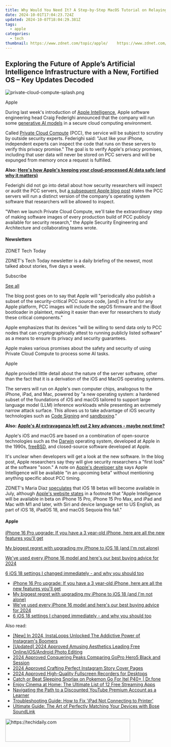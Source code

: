 ```yaml
---
title: Why Would You Need It? A Step-by-Step MacOS Tutorial on Relaying Your Coordinates with Confidence
date: 2024-10-01T17:04:23.724Z
updated: 2024-10-07T18:04:29.381Z
tags:
  - apple
categories:
  - tech
thumbnail: https://www.zdnet.com/topic/apple/    https://www.zdnet.com/a/img/resize/4de59d902ac61f12dd9de13e7b8b762d32c79705/2024/02/28/2fad286a-4559-44e5-9326-b69a66fee884/macbookprogettyimages-167061321.jpg?width=170&height=96&fit=crop&auto=webp
---
```


## Exploring the Future of Apple’s Artificial Intelligence Infrastructure with a New, Fortified OS – Key Updates Decoded

![private-cloud-compute-splash.png](https://www.zdnet.com/a/img/resize/6a55f443c4975694c93bbe4b1a6e34788d588daa/2024/06/18/26e555de-1eb0-40f8-80a2-d9c874a9adcd/private-cloud-compute-splash.png?auto=webp&width=1280)

Apple

During last week's introduction of [Apple Intelligence](https://www.zdnet.com/article/every-new-feature-apple-unveiled-for-iphone-ipad-mac-and-more-this-fall-including-ai/), Apple software engineering head Craig Federighi announced that the company will run some [generative AI models](https://www.zdnet.com/article/what-is-generative-ai-and-why-is-it-so-popular-heres-everything-you-need-to-know/) in a secure cloud computing environment.

Called [Private Cloud Compute](https://www.zdnet.com/article/heres-how-apples-keeping-your-cloud-processed-ai-data-safe-and-why-it-matters/) (PCC), the service will be subject to scrutiny by outside security experts. Federighi said: "Just like your iPhone, independent experts can inspect the code that runs on these servers to verify this privacy promise." The goal is to verify Apple's privacy promises, including that user data will never be stored on PCC servers and will be expunged from memory once a request is fulfilled. 

**Also:** [**Here's how Apple's keeping your cloud-processed AI data safe (and why it matters)**](https://www.zdnet.com/article/heres-how-apples-keeping-your-cloud-processed-ai-data-safe-and-why-it-matters/)

Federighi did not go into detail about how security researchers will inspect or audit the PCC servers, but [a subsequent Apple blog post](https://security.apple.com/blog/private-cloud-compute/) states the PCC servers will run a distinct version of the company's operating system software that researchers will be allowed to inspect. 

"When we launch Private Cloud Compute, we'll take the extraordinary step of making software images of every production build of PCC publicly available for security research," the Apple Security Engineering and Architecture and collaborating teams wrote.

#### Newsletters

ZDNET Tech Today

ZDNET's Tech Today newsletter is a daily briefing of the newest, most talked about stories, five days a week.

 Subscribe

[See all](https://www.zdnet.com/newsletters/)

The blog post goes on to say that Apple will "periodically also publish a subset of the security-critical PCC source code, \[and\] in a first for any Apple platform, PCC images will include the sepOS firmware and the iBoot bootloader in plaintext, making it easier than ever for researchers to study these critical components."

Apple emphasizes that its devices "will be willing to send data only to PCC nodes that can cryptographically attest to running publicly listed software" as a means to ensure its privacy and security guarantees. 

Apple makes various promises about the safety and security of using Private Cloud Compute to process some AI tasks.

Apple

Apple provided little detail about the nature of the server software, other than the fact that it is a derivation of the iOS and MacOS operating systems. 

The servers will run on Apple's own computer chips, analogous to the iPhone, iPad, and Mac, powered by "a new operating system: a hardened subset of the foundations of iOS and macOS tailored to support large language model (LLM) inference workloads while presenting an extremely narrow attack surface. This allows us to take advantage of iOS security technologies such as [Code Signing](https://support.apple.com/guide/security/app-code-signing-process-sec7c917bf14/web) and [sandboxing](https://support.apple.com/guide/security/security-of-runtime-process-sec15bfe098e/web)."

**Also:** [**Apple's AI extravaganza left out 2 key advances - maybe next time?**](https://www.zdnet.com/article/apples-ai-extravaganza-left-out-2-key-advances-maybe-next-time/)

Apple's iOS and macOS are based on a combination of open-source technologies such as the [Darwin](https://en.wikipedia.org/wiki/Darwin%5F%28operating%5Fsystem%29) operating system, developed at Apple in the 1990s, [freeBSD](https://en.wikipedia.org/wiki/FreeBSD), and closed-source software developed at Apple.

It's unclear when developers will get a look at the new software. In the blog post, Apple researchers say they will give security researchers a "first look" at the software "soon." A note on [Apple's developer site](https://developer.apple.com/apple-intelligence/) says Apple Intelligence will be available "in an upcoming beta" without mentioning anything specific about PCC timing.

ZDNET's Maria Diaz [speculates](https://www.zdnet.com/article/heres-every-iphone-model-that-will-support-apples-latest-ai-features-for-now/) that iOS 18 betas will become available in July, although [Apple's website states](https://www.apple.com/apple-intelligence/) in a footnote that "Apple Intelligence will be available in beta on iPhone 15 Pro, iPhone 15 Pro Max, and iPad and Mac with M1 and later, with Siri and device language set to US English, as part of iOS 18, iPadOS 18, and macOS Sequoia this fall."

#### Apple

[iPhone 16 Pro upgrade: If you have a 3 year-old iPhone, here are all the new features you'll get](https://www.zdnet.com/article/iphone-16-pro-and-pro-max-hands-on/ "iPhone 16 Pro upgrade: If you have a 3 year-old iPhone, here are all the new features you'll get")

[My biggest regret with upgrading my iPhone to iOS 18 (and I'm not alone)](https://www.zdnet.com/article/my-biggest-regret-with-upgrading-my-iphone-to-ios-18-and-im-not-alone/ "My biggest regret with upgrading my iPhone to iOS 18 (and I'm not alone)")

[We've used every iPhone 16 model and here's our best buying advice for 2024](https://www.zdnet.com/article/iphone-16-pro-max-buying-advice-2024/ "We've used every iPhone 16 model and here's our best buying advice for 2024")

[6 iOS 18 settings I changed immediately - and why you should too](https://www.zdnet.com/article/6-ios-18-settings-i-changed-immediately-and-why-you-should-too/ "6 iOS 18 settings I changed immediately - and why you should too")

* [iPhone 16 Pro upgrade: If you have a 3 year-old iPhone, here are all the new features you'll get](https://www.zdnet.com/article/iphone-16-pro-and-pro-max-hands-on/ "iPhone 16 Pro upgrade: If you have a 3 year-old iPhone, here are all the new features you'll get")
* [My biggest regret with upgrading my iPhone to iOS 18 (and I'm not alone)](https://www.zdnet.com/article/my-biggest-regret-with-upgrading-my-iphone-to-ios-18-and-im-not-alone/ "My biggest regret with upgrading my iPhone to iOS 18 (and I'm not alone)")
* [We've used every iPhone 16 model and here's our best buying advice for 2024](https://www.zdnet.com/article/iphone-16-pro-max-buying-advice-2024/ "We've used every iPhone 16 model and here's our best buying advice for 2024")
* [6 iOS 18 settings I changed immediately - and why you should too](https://www.zdnet.com/article/6-ios-18-settings-i-changed-immediately-and-why-you-should-too/ "6 iOS 18 settings I changed immediately - and why you should too")

<ins class="adsbygoogle"
     style="display:block"
     data-ad-format="autorelaxed"
     data-ad-client="ca-pub-7571918770474297"
     data-ad-slot="1223367746"></ins>

<ins class="adsbygoogle"
     style="display:block"
     data-ad-client="ca-pub-7571918770474297"
     data-ad-slot="8358498916"
     data-ad-format="auto"
     data-full-width-responsive="true"></ins>

<span class="atpl-alsoreadstyle">Also read:</span>
<div><ul>
<li><a href="https://instagram-clips.techidaily.com/new-in-2024-instaloops-unlocked-the-addictive-power-of-instagrams-boomers/"><u>[New] In 2024, InstaLoops Unlocked The Addictive Power of Instagram's Boomers</u></a></li>
<li><a href="https://fox-cloud.techidaily.com/updated-2024-approved-amusing-aesthetics-leading-free-onlineiosandroid-photo-editing/"><u>[Updated] 2024 Approved Amusing Aesthetics Leading Free Online/iOS/Android Photo Editing</u></a></li>
<li><a href="https://extra-information.techidaily.com/2024-approved-conquering-peaks-comparing-gopro-hero5-black-and-session/"><u>2024 Approved Conquering Peaks Comparing GoPro Hero5 Black and Session</u></a></li>
<li><a href="https://instagram-video-files.techidaily.com/2024-approved-crafting-perfect-instagram-story-cover-pages/"><u>2024 Approved Crafting Perfect Instagram Story Cover Pages</u></a></li>
<li><a href="https://video-screen-grab.techidaily.com/2024-approved-high-quality-fullscreen-recorders-for-desktops/"><u>2024 Approved High-Quality Fullscreen Recorders for Desktops</u></a></li>
<li><a href="https://android-pokemon-go.techidaily.com/catch-or-beat-sleeping-snorlax-on-pokemon-go-for-itel-p40plus-drfone-by-drfone-virtual-android/"><u>Catch or Beat Sleeping Snorlax on Pokemon Go For Itel P40+ | Dr.fone</u></a></li>
<li><a href="https://technical-tips.techidaily.com/enjoy-cinema-at-home-the-ultimate-list-of-12-free-streaming-apps/"><u>Enjoy Cinema at Home: The Ultimate List of 12 Free Streaming Apps</u></a></li>
<li><a href="https://technical-tips.techidaily.com/navigating-the-path-to-a-discounted-youtube-premium-account-as-a-learner/"><u>Navigating the Path to a Discounted YouTube Premium Account as a Learner</u></a></li>
<li><a href="https://technical-tips.techidaily.com/troubleshooting-guide-how-to-fix-ipad-not-connecting-to-printer/"><u>Troubleshooting Guide: How to Fix 'iPad Not Connecting to Printer'</u></a></li>
<li><a href="https://technical-tips.techidaily.com/ultimate-guide-the-art-of-perfectly-matching-your-devices-with-bose-soundlink/"><u>Ultimate Guide: The Art of Perfectly Matching Your Devices with Bose SoundLink</u></a></li>
</ul></div>

<!-- affiliate ads begin -->
<a href="https://aligracehair.sjv.io/c/5597632/2135417/19272" target="_top" id="2135417">
  <img src="//a.impactradius-go.com/display-ad/19272-2135417" border="0" alt="https://techidaily.com" width="392" height="72"/>
</a>
<img height="0" width="0" src="https://aligracehair.sjv.io/i/5597632/2135417/19272" style="position:absolute;visibility:hidden;" border="0" />
<!-- affiliate ads end -->

